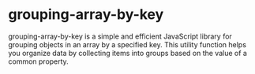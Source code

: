 # grouping-array-by-key
grouping-array-by-key is a simple and efficient JavaScript library for grouping objects in an array by a specified key. This utility function helps you organize data by collecting items into groups based on the value of a common property.
